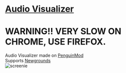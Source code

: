 # [Audio Visualizer](https://binglecringle180.github.io/audiovisualizer)
# WARNING!! VERY SLOW ON CHROME, USE FIREFOX.
Audio Visualizer made on [PenguinMod](https://penguinmod.com/)\
Supports [Newgrounds](https://newgrounds.com/)\
![screenie](https://yeetyourfiles.lol/download/7ba710a4-c7d2-47d9-bbd3-0dbe07b7902f "screenie")
